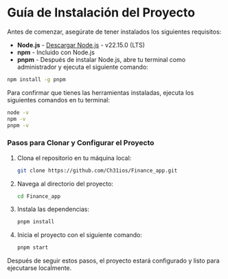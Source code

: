 # Guía de Instalación del Proyecto

Antes de comenzar, asegúrate de tener instalados los siguientes requisitos:

- **Node.js** - [Descargar Node.js](https://nodejs.org/en/download/prebuilt-installer) - v22.15.0 (LTS)
- **npm** - Incluido con Node.js
- **pnpm** - Después de instalar Node.js, abre tu terminal como administrador y ejecuta el siguiente comando:

```bash
npm install -g pnpm
```

Para confirmar que tienes las herramientas instaladas, ejecuta los siguientes comandos en tu terminal:

```bash
node -v
npm -v
pnpm -v
```

### Pasos para Clonar y Configurar el Proyecto

1. Clona el repositorio en tu máquina local:

   ```bash
   git clone https://github.com/Ch31ios/Finance_app.git
   ```

2. Navega al directorio del proyecto:

   ```bash
   cd Finance_app
   ```

3. Instala las dependencias:

   ```bash
   pnpm install
   ```

4. Inicia el proyecto con el siguiente comando:

   ```bash
   pnpm start
   ```

Después de seguir estos pasos, el proyecto estará configurado y listo para ejecutarse localmente.
